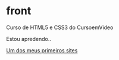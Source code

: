 # front
Curso de HTML5 e CSS3 do CursoemVideo

Estou apredendo..

<a href="https://RyanKelvin06/front/exercicios/ex015/index.html" target="_self">Um dos meus primeiros sites</a>
